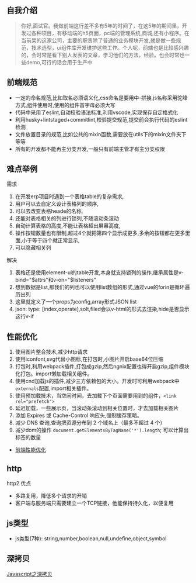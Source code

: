 <!--
 * @Author: yangjj
 * @Date: 2019-08-13 09:01:16
 * @LastEditors: yangjj
 * @LastEditTime: 2019-08-13 19:04:31
 * @Description: file content
 -->
## 自我介绍
> 你好,面试官。我做前端这行差不多有5年的时间了，在这5年的期间里，开发过各种项目，有移动端的h5页面，pc端的管理系统,商城,还有小程序。在当前呆的这家公司，主要的职责除了普通的业务模块开发,就是做一些规范，技术选型，ui组件库开发维护这些工作。个人呢，前端也是比较感兴趣的，会时常是看下别人发表的文章，学习他们的方法，经验。也会时常也一些demo,可行的话会用于生产中

## 前端规范
* 一定的命名规范,比如取名必须语义化,css命名是要用中-拼接,js名称采用驼峰方式,组件使用时,使用的组件首字母必须大写
* 代码中采用了eslint,自动校验语法标准,利用vscode,实现保存自定格式化
* 利用husky+lintstaged+commitlint,校验提交规范,提交前会执行代码的eslint检测
* 文件放置目录的规范,比如公共的mixin函数,需要放在utils下的mixin文件夹下等等
* 所有的开发都不能再主分支开发,一般只有前端主管才有主分支权限


## 难点举例
需求
1. 在开发erp项目时遇到一个表格table的复杂需求,
2. 用户可以去自定义设计表格列的顺序,
3. 可以去改变表格heade的名称,
4. 还能对表格相关的列进行锁列,不随滚动条滚动
5. 自动计算表格的高度,不能让表格超出屏幕高度,
6. 操作按钮数量也有限制,超过4个就把第四个显示成更多,多余的按钮都在更多里面,小于等于四个就正常显示,
7. 可以隐藏相关列

解决
1. 表格还是使用element-ui的table开发,本身就支持锁列的操作,继承属性是v-bind="$attrs"和v-on="$listeners"
2. 想到数据是list,那我们的列也可以使用list数组的形式,通过vue的forin是循环遍历出列
3. 这里就定义了一个props为config,array形式JSON list
4. json: type: [index,operate],solt,filed会以v-html的形式去渲染,hide是否显示这行v-if


## 性能优化
1. 使用图片整合技术,减少http请求
2. 使用iconfont,svg代替小图标,在打包时,小图片开启base64位压缩
3. 打包时,利用webpack插件,打包成gzip,然后ngnix配置也得开启gzip,组件模块化打包。import懒加载相关组件。
4. 使用cnd加载js的插件,减少三方依赖包的大小。开发时可利用webpack中`externals`配置,import相关插件。
5. 使用预加载技术，当空闲时间，去加载下个页面需要用到的组件，`<link rel="prefetch">`
6. 延迟加载，一些展示页，当滚动条滚动到相关位置时，才去加载相关图片
7. 添加 Expires 或 Cache-Control 响应头,强制缓存策略。
8. 减少 DNS 查询,查询把资源分布到 2 个域名上（最多不超过 4 个）
9. 减少dom的操作 `document.getElementsByTagName('*').length`; 可以计算出标签的数量
* [前端性能优化](https://csspod.com/frontend-performance-best-practices/)




 ## http
 http2 优点
 * 多路复用，降低多个请求的开销
 * 客户端与服务端只需要建立一个TCP链接，他能保持持久化，以便复用

## js类型

* js类型(7种): string,number,boolean,null,undefine,object,symbol


## 深拷贝
[Javascript之深拷贝](https://zhuanlan.zhihu.com/p/23251162)
